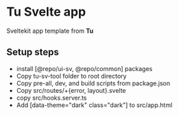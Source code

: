 # Tu Svelte app

Sveltekit app template from **Tu**

## Setup steps

- install [@repo/ui-sv, @repo/common] packages
- Copy tu-sv-tool folder to root directory
- Copy pre-all, dev, and build scripts from package.json
- Copy src/routes/+{error, layout}.svelte
- copy src/hooks.server.ts
- Add [data-theme="dark" class="dark"] to src/app.html
